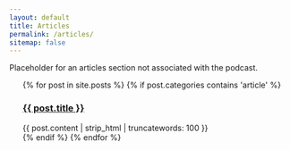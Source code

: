 ```yaml
---
layout: default
title: Articles
permalink: /articles/
sitemap: false
---
```

Placeholder for an articles section not associated with the podcast.

<ul>
{% for post in site.posts %}
  {% if post.categories contains 'article' %}
	<div class="post">
		<h3 class="title"><a href="{{ post.url }}">{{ post.title }}</a></h3>
		<!--<p class="meta">Date: {{ post.date }}</p> -->
		<div class="entry">
			{{ post.content | strip_html | truncatewords: 100 }}
		</div>
	</div>
  {% endif %}
{% endfor %}
</ul>
